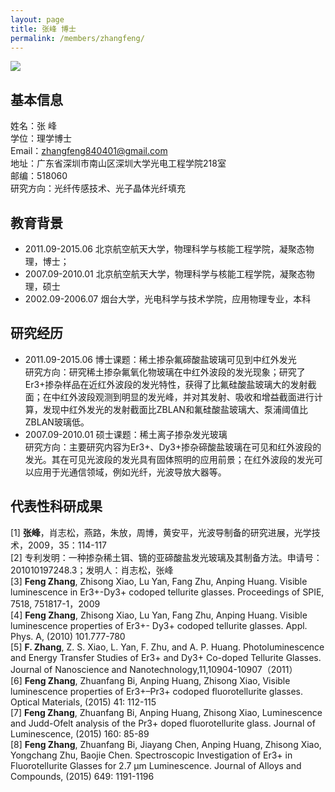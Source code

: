 ```yaml
---
layout: page
title: 张峰 博士
permalink: /members/zhangfeng/
---
```


<a href="{{ site.baseurl }}/members/zhangfeng/">
<img class="member-avatar" src="{{ site.baseurl }}/images/zhangfeng-92x128.jpg">
</a>

## 基本信息

姓名：张 峰<br/>
学位：理学博士<br/>
Email：zhangfeng840401@gmail.com<br/>
地址：广东省深圳市南山区深圳大学光电工程学院218室<br/>
邮编：518060<br/>
研究方向：光纤传感技术、光子晶体光纤填充<br/>

## 教育背景                                                                                                  

+ 2011.09-2015.06 北京航空航天大学，物理科学与核能工程学院，凝聚态物理，博士；<br>
+ 2007.09-2010.01 北京航空航天大学，物理科学与核能工程学院，凝聚态物理，硕士<br/>
+ 2002.09-2006.07 烟台大学，光电科学与技术学院，应用物理专业，本科<br>


## 研究经历
+ 2011.09-2015.06 博士课题：稀土掺杂氟碲酸盐玻璃可见到中红外发光<br>
研究方向：研究稀土掺杂氟氧化物玻璃在中红外波段的发光现象；研究了Er3+掺杂样品在近红外波段的发光特性，获得了比氟硅酸盐玻璃大的发射截面；在中红外波段观测到明显的发光峰，并对其发射、吸收和增益截面进行计算，发现中红外发光的发射截面比ZBLAN和氟硅酸盐玻璃大、泵浦阈值比ZBLAN玻璃低。<br>
+ 2007.09-2010.01 硕士课题：稀土离子掺杂发光玻璃<br>
研究方向：主要研究内容为Er3+、Dy3+掺杂碲酸盐玻璃在可见和红外波段的发光。其在可见光波段的发光具有固体照明的应用前景；在红外波段的发光可以应用于光通信领域，例如光纤，光波导放大器等。<br>


## 代表性科研成果
                                                                                  
[1] **张峰**，肖志松，燕路，朱放，周博，黄安平，光波导制备的研究进展，光学技术，2009，35：114-117<br>
[2] 专利发明：一种掺杂稀土铒、镝的亚碲酸盐发光玻璃及其制备方法。申请号：201010197248.3；发明人：肖志松，张峰 <br>
[3] **Feng Zhang**, Zhisong Xiao, Lu Yan, Fang Zhu, Anping Huang. Visible luminescence in Er3+-Dy3+ codoped tellurite glasses. Proceedings of SPIE, 7518, 751817-1，2009<br>
[4] **Feng Zhang**, Zhisong Xiao, Lu Yan, Fang Zhu, Anping Huang. Visible luminescence properties of Er3+- Dy3+ codoped tellurite glasses. Appl. Phys. A, (2010) 101.777-780<br>
[5] **F. Zhang**, Z. S. Xiao, L. Yan, F. Zhu, and A. P. Huang. Photoluminescence and Energy Transfer Studies of Er3+ and Dy3+ Co-doped Tellurite Glasses. Journal of Nanoscience and Nanotechnology,11,10904-10907（2011）<br>
[6] **Feng Zhang**, Zhuanfang Bi, Anping Huang, Zhisong Xiao, Visible luminescence properties of Er3+–Pr3+ codoped fluorotellurite glasses. Optical Materials, (2015) 41: 112-115<br>
[7] **Feng Zhang**, Zhuanfang Bi, Anping Huang, Zhisong Xiao, Luminescence and Judd-Ofelt analysis of the Pr3+ doped fluorotellurite glass. Journal of Luminescence, (2015) 160: 85-89<br>
[8] **Feng Zhang**, Zhuanfang Bi, Jiayang Chen, Anping Huang, Zhisong Xiao, Yongchang Zhu, Baojie Chen. Spectroscopic Investigation of Er3+ in Fluorotellurite Glasses for 2.7 µm Luminescence. Journal of Alloys and Compounds, (2015) 649: 1191-1196<br>
